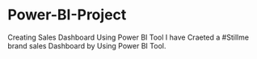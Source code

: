 # Power-BI-Project
Creating Sales Dashboard Using Power BI Tool
I have Craeted a #Stillme brand sales Dashboard by Using Power BI Tool.
